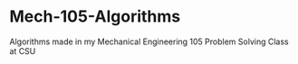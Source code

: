 # Mech-105-Algorithms
Algorithms made in my Mechanical Engineering 105 Problem Solving Class at CSU
